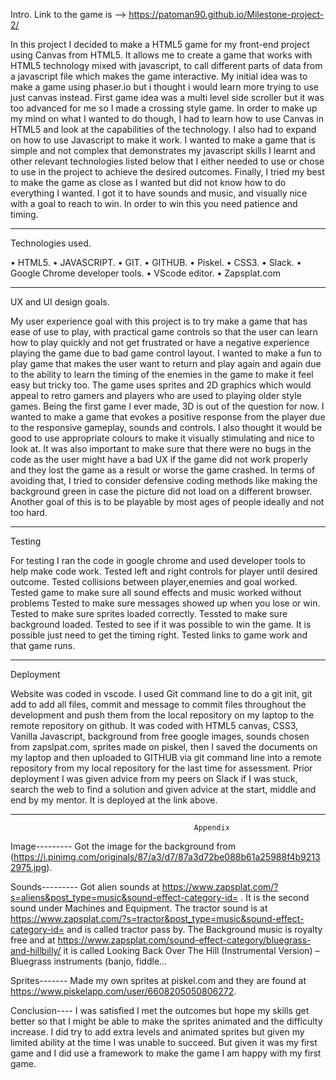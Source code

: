 Intro.
Link to the game is --> https://patoman90.github.io/Milestone-project-2/

In this project I decided to make a HTML5 game for my front-end project using Canvas from HTML5. It allows me to create a game that works with HTML5 technology mixed with javascript, to call different parts of data from a javascript file which makes the game interactive. My initial idea was to make a game using phaser.io but i thought i would learn more trying to use just canvas instead. First game idea was a multi level side scroller but it was too advanced for me so I made a crossing style game.  In order to make up my mind on what I wanted to do though, I had to learn how to use Canvas in HTML5 and look at the capabilities of the technology. I also had to expand on how to use Javascript to make it work.
I wanted to make a game that is simple and not complex that demonstrates my javascript skills I learnt and other relevant technologies listed below that I either needed to use or chose to use in the project to achieve the desired outcomes.
Finally, I tried my best to make the game as close as I wanted but did not know how to do everything I wanted. I got it to have sounds and music, and visually nice with a goal to reach to win. In order to win this you need patience and timing.
________________________________________

Technologies used.

• HTML5.
• JAVASCRIPT.
• GIT.
• GITHUB.
• Piskel.
• CSS3.
• Slack.
• Google Chrome developer tools.
• VScode editor.
• Zapsplat.com
________________________________________

UX and UI design goals.

My user experience goal with this project is to try make a game that has ease of use to play, with practical game controls so that the user can learn how to play quickly and not get frustrated or have a negative experience playing the game due to bad game control layout. I wanted to make a fun to play game that makes the user want to return and play again and again due to the ability to learn the timing of the enemies in the game to make it feel easy but tricky too. The game uses sprites and 2D graphics which would appeal to retro gamers and players who are used to playing older style games. Being the first game I ever made, 3D is out of the question for now. I wanted to make a game that evokes a positive response from the player due to the responsive gameplay, sounds and controls. I also thought it would be good to use appropriate colours to make it visually stimulating and nice to look at. It was also important to make sure that there were no bugs in the code as the user might have a bad UX if the game did not work properly and they lost the game as a result or worse the game crashed. In terms of avoiding that, I tried to consider defensive coding methods like making the background green in case the picture did not load on a different browser. Another goal of this is to be playable by most ages of people ideally and not too hard.
________________________________________
Testing

 For testing I ran the code in google chrome and used developer tools to help make code work.
 Tested left and right controls for player until desired outcome.
 Tested collisions between player,enemies and goal worked.
 Tested game to make sure all sound effects and music worked without problems
 Tested to make sure messages showed up when you lose or win.
 Tested to make sure sprites loaded correctly.
 Tessted to make sure background loaded.
 Tested to see if it was possible to win the game. It is possible just need to get the timing right.
 Tested links to game work and that game runs.


________________________________________

Deployment

Website was coded in vscode. I used Git command line to do a git init, git add to add all files, commit and message to commit files throughout the development and push them from the local repository on my laptop to the remote repository on github. It was coded with HTML5 canvas, CSS3, Vanilla Javascript, background from free google images, sounds chosen from zapslpat.com, sprites made on piskel, then I saved the documents on my laptop and then uploaded to GITHUB via git command line into a remote repository from my local repository for the last time for assessment. Prior deployment I was given advice from my peers on Slack if I was stuck, search the web to find a solution and given advice at the start, middle and end by my mentor. It is deployed at the link above.
________________________________________
                                             Appendix 
Image---------
Got the image for the background from (https://i.pinimg.com/originals/87/a3/d7/87a3d72be088b61a25988f4b92132975.jpg).

Sounds---------
Got alien sounds at https://www.zapsplat.com/?s=aliens&post_type=music&sound-effect-category-id= . It is the second sound under Machines and Equipment.
The tractor sound is at https://www.zapsplat.com/?s=tractor&post_type=music&sound-effect-category-id= and is called tractor pass by.
The Background music is royalty free and at https://www.zapsplat.com/sound-effect-category/bluegrass-and-hillbilly/ it is called Looking Back Over The Hill (Instrumental Version) – Bluegrass instruments (banjo, fiddle...

Sprites-------
Made my own sprites at piskel.com and they are found at https://www.piskelapp.com/user/6608205050806272.

Conclusion----
I was satisfied I met the outcomes but hope my skills get better so that I might be able to make the sprites animated and the difficulty increase. I did try to add extra levels and animated sprites but given my limited ability at the time I was unable to succeed. But given it was my first game and I did use a framework to make the game I am happy with my first game.